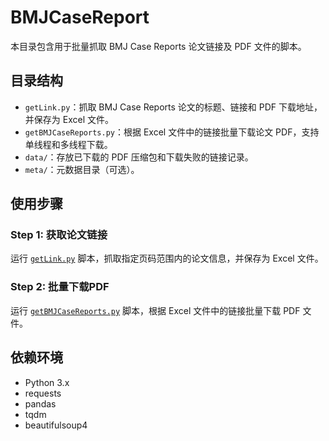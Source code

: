 # BMJCaseReport

本目录包含用于批量抓取 BMJ Case Reports 论文链接及 PDF 文件的脚本。

## 目录结构

- `getLink.py`：抓取 BMJ Case Reports 论文的标题、链接和 PDF 下载地址，并保存为 Excel 文件。
- `getBMJCaseReports.py`：根据 Excel 文件中的链接批量下载论文 PDF，支持单线程和多线程下载。
- `data/`：存放已下载的 PDF 压缩包和下载失败的链接记录。
- `meta/`：元数据目录（可选）。

## 使用步骤

### Step 1: 获取论文链接

运行 [`getLink.py`](getLink.py) 脚本，抓取指定页码范围内的论文信息，并保存为 Excel 文件。


### Step 2: 批量下载PDF

运行 [`getBMJCaseReports.py`](getBMJCaseReports.py) 脚本，根据 Excel 文件中的链接批量下载 PDF 文件。

## 依赖环境
- Python 3.x
- requests
- pandas
- tqdm
- beautifulsoup4
